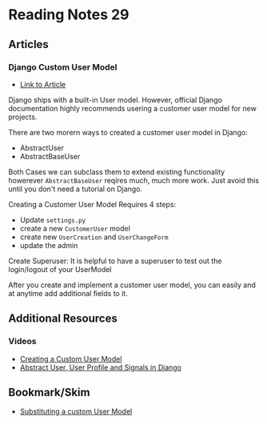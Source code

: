 # Reading Notes 29  

## Articles  

### Django Custom User Model  
* [Link to Article](https://learndjango.com/tutorials/django-custom-user-model)  

Django ships with a built-in User model. However, official Django documentation highly recommends usering a customer user model for new projects.  

There are two morern ways to created a customer user model in Django:  
- AbstractUser  
- AbstractBaseUser  

Both Cases we can subclass them to extend existing functionality howerever `AbstractBaseUser` reqires much, much more work. Just avoid this until you don't need a tutorial on Django.  

Creating a Customer User Model Requires 4 steps:  
- Update `settings.py`
- create a new `CustomerUser` model 
- create new `UserCreation` and `UserChangeForm`  
- update the admin  

Create Superuser: It is helpful to have a superuser to test out the login/logout of your UserModel  

After you create and implement a customer user model, you can easily and at anytime add additional fields to it.  

## Additional Resources  

### Videos  
* [Creating a Custom User Model](https://www.youtube.com/watch?v=eCeRC7E8Z7Y&t=59s)  
* [Abstract User, User Profile and Signals in Django](https://www.youtube.com/watch?v=EudKs1HPUfE)  

## Bookmark/Skim  
* [Substituting a custom User Model](https://docs.djangoproject.com/en/3.0/topics/auth/customizing/#auth-custom-user)  